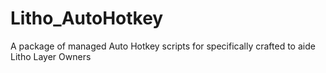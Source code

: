 # Litho_AutoHotkey
A package of managed Auto Hotkey scripts for specifically crafted to aide Litho Layer Owners
